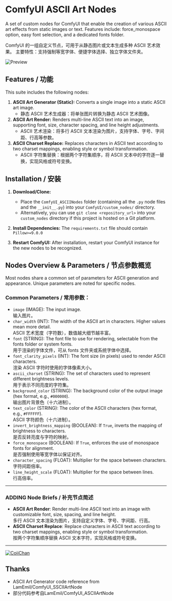 # ComfyUI ASCII Art Nodes

A set of custom nodes for ComfyUI that enable the creation of various ASCII art effects from static images or text.
Features include: force_monospace option, easy font selection, and a dedicated fonts folder.

ComfyUI 的一组自定义节点，可用于从静态图片或文本生成多种 ASCII 艺术效果。
主要特性：支持强制等宽字体、便捷字体选择、独立字体文件夹。

![Preview](https://github.com/CoiiChan/ComfyUI-ASCIIArtNodeCoii/blob/main/example/CoiiNodeScreenShot.png)

## Features / 功能

This suite includes the following nodes:

1.  **ASCII Art Generator (Static):** Converts a single image into a static ASCII art image.
    - 静态 ASCII 艺术生成器：将单张图片转换为静态 ASCII 艺术图像。
2.  **ASCII Art Render:** Renders multi-line ASCII text into an image, supporting font, size, character spacing, and line height adjustments.
    - ASCII 艺术渲染：将多行 ASCII 文本渲染为图片，支持字体、字号、字间距、行高等参数。
3.  **ASCII Charset Replace:** Replaces characters in ASCII text according to two charset mappings, enabling style or symbol transformation.
    - ASCII 字符集替换：根据两个字符集顺序，将 ASCII 文本中的字符逐一替换，实现风格或符号变换。


## Installation / 安装

1.  **Download/Clone:**
    * Place the `ComfyUI_ASCIINodes` folder (containing all the `.py` node files and the `__init__.py`) into your `ComfyUI/custom_nodes/` directory.
    * Alternatively, you can use `git clone <repository_url>` into your `custom_nodes` directory if this project is hosted on a Git platform.

2.  **Install Dependencies:**
    The `requirements.txt` file should contain `Pillow>=9.0.0`

3.  **Restart ComfyUI:** After installation, restart your ComfyUI instance for the new nodes to be recognized.


## Nodes Overview & Parameters / 节点参数概览

Most nodes share a common set of parameters for ASCII generation and appearance. Unique parameters are noted for specific nodes.

### Common Parameters / 常用参数：

* `image` (IMAGE): The input image.  
  输入图片。
* `char_width` (INT): The width of the ASCII art in characters. Higher values mean more detail.  
  ASCII 艺术宽度（字符数），数值越大细节越丰富。
* `font` (STRING): The font file to use for rendering, selectable from the fonts folder or system fonts.  
  用于渲染的字体文件，可从 fonts 文件夹或系统字体中选择。
* `font_clarity_pixels` (INT): The font size (in pixels) used to render ASCII characters.  
  渲染 ASCII 字符时使用的字体像素大小。
* `ascii_charset` (STRING): The set of characters used to represent different brightness levels.  
  用于表示不同亮度的字符集。
* `background_color` (STRING): The background color of the output image (hex format, e.g., `#000000`).  
  输出图片背景色（十六进制）。
* `text_color` (STRING): The color of the ASCII characters (hex format, e.g., `#FFFFFF`).  
  ASCII 字符颜色（十六进制）。
* `invert_brightness_mapping` (BOOLEAN): If `True`, inverts the mapping of brightness to characters.  
  是否反转亮度与字符的映射。
* `force_monospace` (BOOLEAN): If `True`, enforces the use of monospace fonts for alignment.  
  是否强制使用等宽字体以保证对齐。
* `character_spacing` (FLOAT): Multiplier for the space between characters.  
  字符间距倍率。
* `line_height_scale` (FLOAT): Multiplier for the space between lines.  
  行高倍率。

---

### ADDING Node Briefs / 补充节点简述

- **ASCII Art Render**: Render multi-line ASCII text into an image with customizable font, size, spacing, and line height.  
  多行 ASCII 文本渲染为图片，支持自定义字体、字号、字间距、行高。
- **ASCII Charset Replace**: Replace characters in ASCII text according to two charset mappings, enabling style or symbol transformation.  
  按两个字符集顺序替换 ASCII 文本字符，实现风格或符号变换。

---
[![CoiiChan](https://avatars.githubusercontent.com/u/49615294?v=4)](https://github.com/CoiiChan)
## Thanks

- ASCII Art Generator code reference from LamEmil/ComfyUI_SSCIIArtNode
- 部分代码参考自LamEmil/ComfyUI_ASCIIArtNode


